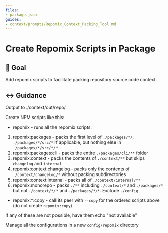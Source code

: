```yaml
---
files:
- package.json
guides:
- context/prompts/Repomix_Context_Packing_Tool.md
---
```

# Create Repomix Scripts in Package

## 🎯 Goal
<Goal>
Add repomix scripts to facilitate packing repository source code context.
</Goal>

## ↔️ Guidance
<Guidance>
Output to ./context/out/repo/

Create NPM scripts like this:
* repomix - runs all the repomix scripts:
1. repomix:packages - packs the first level of `./packages/*/`, `./packages/*/src/*` if applicable, but nothing else in `./packages/*/src/*/*`
2. repomix:packages:cli - packs the entire `./packages/cli/**` folder
3. repomix:context - packs the contents of `./context/**` but skips `changelog` and `internal`
4. repomix:context:changelog - packs only the contents of `./context/changelog/*` without packing subdirectories
5. repomix:context:internal - packs all of `./context/internal/**`
6. repomix:monorepo - packs `./**` including `./context/*` and `./packages/*` but not `./context/*/*` and `./packages/*/*`. Exclude `./config`
* repomix:*:copy - call its peer with `--copy` for the ordered scripts above (do not create `repomix:copy`)

If any of these are not possible, have them echo "not available"

Manage all the configurations in a new `config/repomix` directory
</Guidance>

